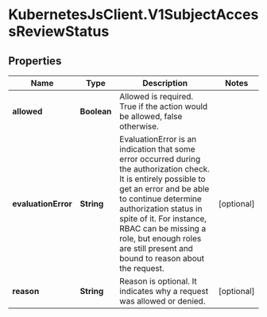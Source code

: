 # KubernetesJsClient.V1SubjectAccessReviewStatus

## Properties
Name | Type | Description | Notes
------------ | ------------- | ------------- | -------------
**allowed** | **Boolean** | Allowed is required.  True if the action would be allowed, false otherwise. | 
**evaluationError** | **String** | EvaluationError is an indication that some error occurred during the authorization check. It is entirely possible to get an error and be able to continue determine authorization status in spite of it. For instance, RBAC can be missing a role, but enough roles are still present and bound to reason about the request. | [optional] 
**reason** | **String** | Reason is optional.  It indicates why a request was allowed or denied. | [optional] 



